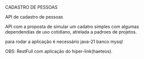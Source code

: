 CADASTRO DE PESSOAS

API de cadastro de pessoas

API com a proposta de simular um cadatro simples com algumas dependendias de uso cotidiano, atrelada a padroes de projetos.

para rodar a aplicação é necessário java-21 banco mysql

OBS: RestFull com aplicação do hiper-link(haeteos).
